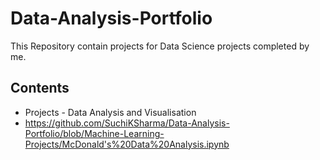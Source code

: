 # Data-Analysis-Portfolio

This Repository contain projects for Data Science projects completed by me.

Contents
--------------------------------------------------------------------------------
* Projects - Data Analysis and Visualisation
* <href>https://github.com/SuchiKSharma/Data-Analysis-Portfolio/blob/Machine-Learning-Projects/McDonald's%20Data%20Analysis.ipynb</href>

